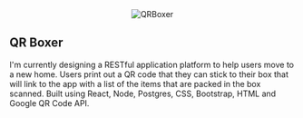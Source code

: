 <div align="center">
    <img src="https://live.staticflickr.com/65535/52344856137_c0abc9e2c3_k.jpg" alt="QRBoxer">
 
</div>

## QR Boxer ##

I'm currently designing a RESTful application platform to help users move to a new home. Users print out a QR code that they can stick to their box that will link to the app with a list of the items that are packed in the box scanned. Built using React, Node, Postgres, CSS, Bootstrap, HTML and Google QR Code API.